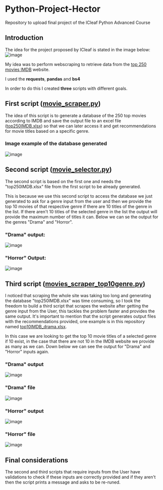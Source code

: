 # Python-Project-Hector
Repository to upload final project of the ICleaf Python Advanced Course


## Introduction
The idea for the project proposed by ICleaf is stated in the image below:
![image](https://github.com/h2frank/Python-Project-Hector/assets/106637190/6a4e28ed-2d2a-415b-9f5f-4c9caf6a61a0)

My idea was to perform webscraping to retrieve data from the [top 250 movies IMDB](https://m.imdb.com/chart/top/?ref_=nv_mv_250) website.

I used the **requests**, **pandas** and **bs4**

In order to do this I created **three** scripts with different goals.

## First script ([movie_scraper.py](https://github.com/h2frank/Python-Project-Hector/blob/main/movie_selector.py))

The idea of this script is to generate a database of the 250 top movies according to IMDB and save the output file to an excel file ([top250IMDB.xlsx](https://github.com/h2frank/Python-Project-Hector/raw/main/top250IMDB.xlsx)) so that we can later access it and get recommendations for movie titles based on a specific genre.

### Image example of the database generated
![image](https://github.com/h2frank/Python-Project-Hector/assets/106637190/2e0872c5-0c43-4bc5-9f71-9858be222131)


## Second script ([movie_selector.py](https://github.com/h2frank/Python-Project-Hector/blob/main/movie_selector.py))

The second script is based on the first one and needs the "top250IMDB.xlsx" file from the first script to be already generated. 

This is because we use this second script to access the database we just generated to ask for a genre input from the user and then we provide the top 10 movies of that respective genre if there are 10 titles of the genre in the list. If there aren't 10 titles of the selected genre in the list the output will provide the maximum number of titles it can. Below we can se the output for the genres "Drama" and "Horror".

### "Drama" output:
![image](https://github.com/h2frank/Python-Project-Hector/assets/106637190/f736c73d-f3ce-4ad6-9494-17fd5c9b512c)

### "Horror" Output:
![image](https://github.com/h2frank/Python-Project-Hector/assets/106637190/cb68350a-fa48-4df5-b109-df0cf0df8558)

## Third script ([movies_scraper_top10genre.py](https://github.com/h2frank/Python-Project-Hector/blob/main/movies_scraper_top10genre.py))

I noticed that scraping the whole site was taking too long and generating the database "top250IMDB.xlsx" was time consuming, so I took the freedom to build a third script that scrapes the website after getting the genre input from the User, this tackles the problem faster and provides the same output. It's important to mention that the script generates output files with the recommendations provided, one example is in this repository named [top10IMDB_drama.xlsx](https://github.com/h2frank/Python-Project-Hector/raw/main/top10IMDB_drama.xlsx).

In this case we are looking to get the top 10 movie titles of a selected genre if 10 exist, in the case that there are not 10 in the IMDB website we provide as many as we can.
Down below we can see the output for "Drama" and "Horror" inputs again.

### "Drama" output 
![image](https://github.com/h2frank/Python-Project-Hector/assets/106637190/580419d1-2615-47e0-b933-7a680ef2c0f5)

### "Drama" file
![image](https://github.com/h2frank/Python-Project-Hector/assets/106637190/1598f027-1a02-49c8-b1d1-e3ca6e1c2b4d)

### "Horror" output
![image](https://github.com/h2frank/Python-Project-Hector/assets/106637190/e44bbf71-9a46-4694-ac75-396e558d17fd)

### "Horror" file
![image](https://github.com/h2frank/Python-Project-Hector/assets/106637190/b70f8a8d-b237-4bea-aa7f-e6b744937cb2)

## Final considerations

The second and third scripts that require inputs from the User have validations to check if these inputs are correctly provided and if they aren't then the script prints a message and asks to be re-runed. 
